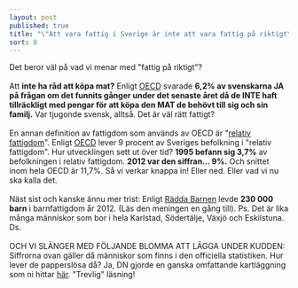 ```yaml
---
layout: post
published: true
title: "\"Att vara fattig i Sverige är inte att vara fattig på riktigt\""
sort: 0
---
```





Det beror väl på vad vi menar med "fattig på riktigt"? <br><br>Att **inte ha råd att köpa mat?** Enligt [OECD](http://www.oecd.org/els/soc/OECD2014-SocietyAtAGlance2014.pdf "OECD - Society at a glance 2014") svarade **6,2% av svenskarna JA på frågan om det funnits gånger under det senaste året då de INTE haft tillräckligt med pengar för att köpa den MAT de behövt till sig och sin familj.** Var tjugonde svensk, alltså. Det är väl rätt fattigt?
<br><br>
En annan definition av fattigdom som används av OECD är "[relativ fattigdom](http://www.oecd-ilibrary.org/sites/factbook-2010-en/11/02/02/index.html?itemId=/content/chapter/factbook-2010-89-en)". Enligt [OECD](http://www.oecd.org/social/inequality.htm "OECD - Inequality") lever 9 procent av Sveriges befolkning i "relativ fattigdom". Hur utvecklingen sett ut över tid? **1995 befann sig 3,7%** av befolkningen i relativ fattigdom. **2012 var den siffran... 9%.** Och snittet inom hela OECD är 11,7%. Så vi verkar knappa in! Eller ned. Eller vad vi nu ska kalla det.
<br><br>
Näst sist och kanske ännu mer trist: Enligt [Rädda Barnen](https://www.raddabarnen.se/Documents/vad-vi-gor/sverige/samhallets-ansvar/barnfattigdom/rb_fattigdom_2014_klar2_webb_.pdf) levde **230 000 barn** i barnfattigdom år 2012. (Läs den meningen en gång till). Ps. Det är lika många människor som bor i hela Karlstad, Södertälje, Växjö och Eskilstuna. Ds.
<br><br>
OCH VI SLÄNGER MED FÖLJANDE BLOMMA ATT LÄGGA UNDER KUDDEN: Siffrorna ovan gäller då människor som finns i den officiella statistiken. Hur lever de papperslösa då? Ja, DN gjorde en ganska omfattande kartläggning som ni hittar [här](http://www.dn.se/nyheter/sverige/skuggsamhallet-mitt-ibland-oss/). "Trevlig" läsning!
